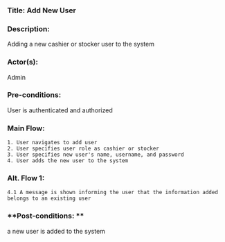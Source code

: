 ### **Title:** Add New User

### **Description:**
Adding a new cashier or stocker user to the system

### **Actor(s):**
Admin

### **Pre-conditions:**
User is authenticated and authorized

### **Main Flow:**
    1. User navigates to add user
    2. User specifies user role as cashier or stocker
    3. User specifies new user's name, username, and password
    4. User adds the new user to the system

### **Alt. Flow 1:**
    4.1 A message is shown informing the user that the information added belongs to an existing user

### **Post-conditions: **
a new user is added to the system
